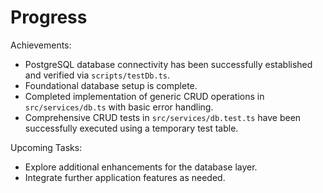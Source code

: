 # Progress

Achievements:
- PostgreSQL database connectivity has been successfully established and verified via `scripts/testDb.ts`.
- Foundational database setup is complete.
- Completed implementation of generic CRUD operations in `src/services/db.ts` with basic error handling.
- Comprehensive CRUD tests in `src/services/db.test.ts` have been successfully executed using a temporary test table.

Upcoming Tasks:
- Explore additional enhancements for the database layer.
- Integrate further application features as needed.
